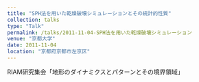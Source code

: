```yaml
---
title: "SPH法を用いた乾燥破壊シミュレーションとその統計的性質"
collection: talks
type: "Talk"
permalink: /talks/2011-11-04-SPH法を用いた乾燥破壊シミュレーション
venue: "京都大学"
date: 2011-11-04
location: "京都府京都市左京区"
---
```


RIAM研究集会「地形のダイナミクスとパターンとその境界領域」
